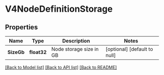 # V4NodeDefinitionStorage

## Properties
Name | Type | Description | Notes
------------ | ------------- | ------------- | -------------
**SizeGb** | **float32** | Node storage size in GB | [optional] [default to null]

[[Back to Model list]](../README.md#documentation-for-models) [[Back to API list]](../README.md#documentation-for-api-endpoints) [[Back to README]](../README.md)


